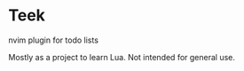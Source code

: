 # Teek
nvim plugin for todo lists

Mostly as a project to learn Lua. Not intended for general use. 


